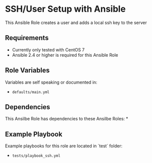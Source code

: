 SSH/User Setup with Ansible
===========================

This Ansible Role creates a user and adds a local ssh key to the server

Requirements
------------

* Currently only tested with CentOS 7
* Ansible 2.4 or higher is required for this Ansible Role

Role Variables
--------------

Variables are self speaking or documented in:   
* `defaults/main.yml`

Dependencies
------------

This Ansilbe Role has dependencies to these Ansilbe Roles:
* 

Example Playbook
----------------

Example playbooks for this role are located in ´test´ folder:
* `tests/playbook_ssh.yml`
